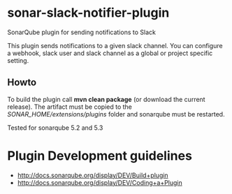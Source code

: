 # sonar-slack-notifier-plugin
SonarQube plugin for sending notifications to Slack

This plugin sends notifications to a given slack channel. You can configure a webhook, slack user and slack channel as a global or project specific setting.

## Howto ##
To build the plugin call **mvn clean package** (or download the current release). The artifact must be copied to the *SONAR_HOME/extensions/plugins* folder and sonarqube must be restarted.

Tested for sonarqube 5.2 and 5.3


# Plugin Development guidelines
* http://docs.sonarqube.org/display/DEV/Build+plugin
* http://docs.sonarqube.org/display/DEV/Coding+a+Plugin
